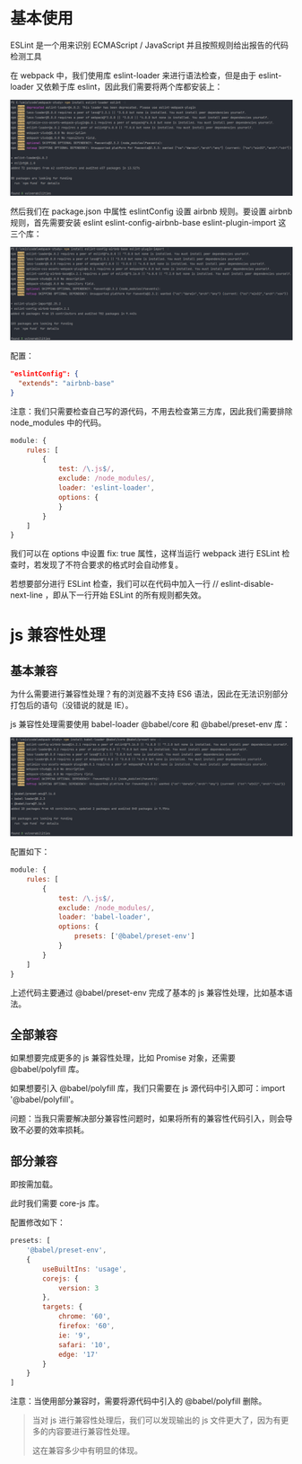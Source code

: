 # 基本使用

ESLint 是一个用来识别 ECMAScript / JavaScript 并且按照规则给出报告的代码检测工具

在 webpack 中，我们使用库 eslint-loader 来进行语法检查，但是由于 eslint-loader 又依赖于库 eslint，因此我们需要将两个库都安装上：

![img-21](./img/21.png)

然后我们在 package.json 中属性 eslintConfig 设置 airbnb 规则。要设置 airbnb 规则，首先需要安装 eslint eslint-config-airbnb-base eslint-plugin-import 这三个库：

![img-22](./img/22.png)

配置：

```json
"eslintConfig": {
  "extends": "airbnb-base"
}
```

注意：我们只需要检查自己写的源代码，不用去检查第三方库，因此我们需要排除 node_modules 中的代码。

```js
module: {
    rules: [
        {
            test: /\.js$/,
            exclude: /node_modules/,
            loader: 'eslint-loader',
            options: {
            }
        }
    ]
}
```

我们可以在 options 中设置 fix: true 属性，这样当运行 webpack 进行 ESLint 检查时，若发现了不符合要求的格式时会自动修复。

若想要部分进行 ESLint 检查，我们可以在代码中加入一行 // eslint-disable-next-line ，即从下一行开始 ESLint 的所有规则都失效。

# js 兼容性处理

## 基本兼容

为什么需要进行兼容性处理？有的浏览器不支持 ES6 语法，因此在无法识别部分打包后的语句（没错说的就是 IE）。

js 兼容性处理需要使用 babel-loader @babel/core 和 @babel/preset-env 库：

![img-23](./img/23.png)

配置如下：

```js
module: {
    rules: [
        {
            test: /\.js$/,
            exclude: /node_modules/,
            loader: 'babel-loader',
            options: {
                presets: ['@babel/preset-env']
            }
        }
    ]
}
```

上述代码主要通过 @babel/preset-env 完成了基本的 js 兼容性处理，比如基本语法。

## 全部兼容

如果想要完成更多的 js 兼容性处理，比如 Promise 对象，还需要 @babel/polyfill 库。

如果想要引入 @babel/polyfill 库，我们只需要在 js 源代码中引入即可：import '@babel/polyfill'。

问题：当我只需要解决部分兼容性问题时，如果将所有的兼容性代码引入，则会导致不必要的效率损耗。

## 部分兼容

即按需加载。

此时我们需要 core-js 库。

配置修改如下：

```js
presets: [
    '@babel/preset-env',
    {
        useBuiltIns: 'usage',
        corejs: {
            version: 3
        },
        targets: {
            chrome: '60',
            firefox: '60',
            ie: '9',
            safari: '10',
            edge: '17'
        }
    }
]
```

注意：当使用部分兼容时，需要将源代码中引入的 @babel/polyfill 删除。

> 当对 js 进行兼容性处理后，我们可以发现输出的 js 文件更大了，因为有更多的内容要进行兼容性处理。
>
> 这在兼容多少中有明显的体现。

